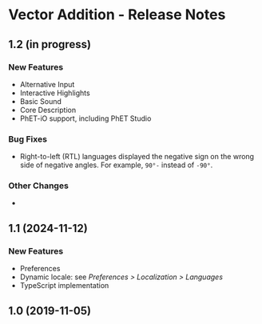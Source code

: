 # Vector Addition - Release Notes
<!-- 
Instructions:
* Replace {{SIM_TITLE}} with the simulation title.
* For a published version, replace {{PUBLICATION_DATE}} with the publication date, in year-month-day format, e.g. "2025-05-16".
* For a version that has not been published yet, replace {{PUBLICATION_DATE}} with "in progress".
* Make sure version numbers are correct, in MAJOR.MINOR format, e.g. "1.2".
* For a 1.0 release, only the 1.0 heading and date is needed. This includes ports of legacy sims.
* Developer and designer should collaborate on what to include for any release beyond 1.0. 
* For each new version, add a section to the top of these release notes - reverse chronological order, with the most-recent version at the top.

For an exemplar, see https://github.com/phetsims/balancing-chemical-equations/blob/main/doc/release-notes.md
-->

<!-- 
## {{MAJOR.MINOR}} ({{PUBLICATION_DATE}})

### New Features
* Describe a new feature.
* 

### Bug Fixes
* Describe a bug fix.
* 

### Other Changes
* Describe a change.
* ⚠️ Use this icon for a change that is breaking, removes a feature, etc. 
*
-->

## 1.2 (in progress)

### New Features
* Alternative Input
* Interactive Highlights
* Basic Sound
* Core Description
* PhET-iO support, including PhET Studio

### Bug Fixes
* Right-to-left (RTL) languages displayed the negative sign on the wrong side of negative angles. For example, `90°-` instead of `-90°`.

### Other Changes
*

## 1.1 (2024-11-12)

### New Features
* Preferences
* Dynamic locale: see _Preferences > Localization > Languages_
* TypeScript implementation

## 1.0 (2019-11-05)
